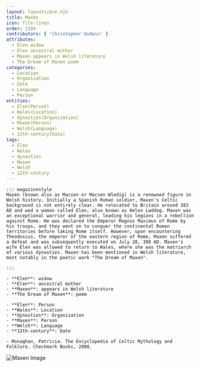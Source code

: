 ```yaml
---
layout: layouts/pce.njk
title: Maxen
icon: file-lines
order: 1584
contributors: [ 'Christopher Godwin' ]
attributes:
  - Elen widow
  - Elen ancestral mother
  - Maxen appears in Welsh literature
  - The Dream of Maxen poem
categories:
  - Location
  - Organization
  - Date
  - Language
  - Person
entities:
  - Elen(Person)
  - Wales(Location)
  - dynasties(Organization)
  - Maxen(Person)
  - Welsh(Language)
  - 12th-century(Date)
tags:
  - Elen
  - Wales
  - dynasties
  - Maxen
  - Welsh
  - 12th-century
---
```

``` tab [group1:Info]
::: magazinestyle
Maxen (known also as Macsen or Macsen Wledig) is a renowned figure in Welsh history. Initially a Spanish Roman soldier, Maxen's Celtic background is not entirely clear. He relocated to Britain around 383 AD and wed a woman called Elen, also known as Helen Lwddog. Maxen was an exceptional warrior and general, leading his legions in a rebellion against Rome. He was declared the Emperor Magnus Maximus of Rome by his troops, and they went on to conquer the continental Roman territories before taking Rome itself. However, upon encountering Theodosius, the emperor of the eastern region of Rome, Maxen suffered a defeat and was subsequently executed on July 28, 388 AD. Maxen's wife Elen was allowed to return to Wales, where she was the matriarch of various dynasties. Maxen has been mentioned in Welsh literature, most notably in the poetic work "The Dream of Maxen".

:::
```
``` tab [group1:Attributes]
- **Elen**: widow
- **Elen**: ancestral mother
- **Maxen**: appears in Welsh literature
- **The Dream of Maxen**: poem
```
``` tab [group1:Entities]
- **Elen**: Person
- **Wales**: Location
- **dynasties**: Organization
- **Maxen**: Person
- **Welsh**: Language
- **12th-century**: Date
```
``` tab [group1:Sources]
- Monaghan, Patricia. The Encyclopedia of Celtic Mythology and Folklore. Checkmark Books, 2008.
```
![Maxen Image](https://upload.wikimedia.org/wikipedia/commons/8/88/Magnusmaximus10100662cng_%28obverse%29.jpg)
